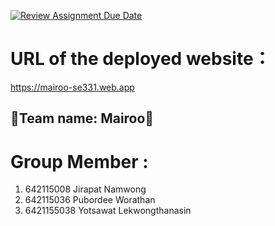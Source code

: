 [![Review Assignment Due Date](https://classroom.github.com/assets/deadline-readme-button-24ddc0f5d75046c5622901739e7c5dd533143b0c8e959d652212380cedb1ea36.svg)](https://classroom.github.com/a/_UXQZ2LF)
# URL of the deployed website：

https://mairoo-se331.web.app


<h2>🌟Team name: Mairoo🌟</h2>

# Group Member : 
1. 642115008 Jirapat Namwong
2. 642115036 Pubordee Worathan
3. 6421155038 Yotsawat Lekwongthanasin








